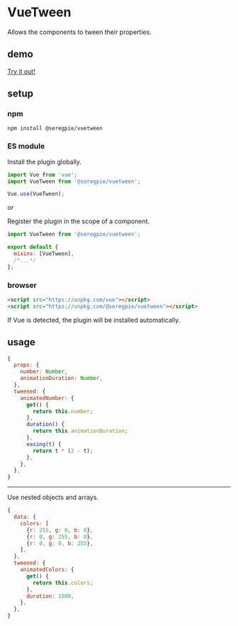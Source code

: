 # VueTween

Allows the components to tween their properties.

## demo

[Try it out!](https://seregpie.github.io/VueTween/)

## setup

### npm

```shell
npm install @seregpie/vuetween
```

### ES module

Install the plugin globally.

```javascript
import Vue from 'vue';
import VueTween from '@seregpie/vuetween';

Vue.use(VueTween);
```

*or*

Register the plugin in the scope of a component.

```javascript
import VueTween from '@seregpie/vuetween';

export default {
  mixins: [VueTween],
  /*...*/
};
```

### browser

```html
<script src="https://unpkg.com/vue"></script>
<script src="https://unpkg.com/@seregpie/vuetween"></script>
```

If Vue is detected, the plugin will be installed automatically.

## usage

```javascript
{
  props: {
    number: Number,
    animationDuration: Number,
  },
  tweened: {
    animatedNumber: {
      get() {
        return this.number;
      },
      duration() {
        return this.animationDuration;
      },
      easing(t) {
        return t * (2 - t);
      },
    },
  },
}
```

---

Use nested objects and arrays.

```javascript
{
  data: {
    colors: [
      {r: 255, g: 0, b: 0},
      {r: 0, g: 255, b: 0},
      {r: 0, g: 0, b: 255},
    ],
  },
  tweened: {
    animatedColors: {
      get() {
        return this.colors;
      },
      duration: 1000,
    },
  },
}
```
